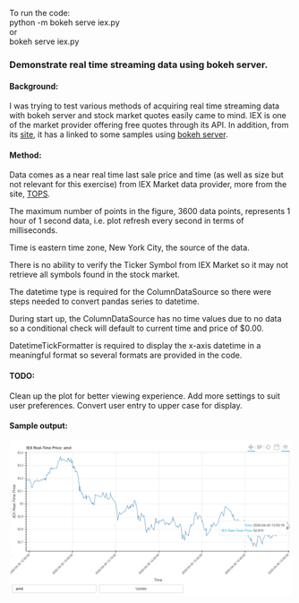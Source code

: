 
To run the code:  
python -m bokeh serve iex.py  
or  
bokeh serve iex.py  

### Demonstrate real time streaming data using bokeh server.

#### Background:  
I was trying to test various methods of acquiring real time streaming data with bokeh server and stock market quotes easily came to mind.  IEX is one of the market provider offering free quotes through its API.  In addition, from its [site](https://iextrading.com/developers/docs/#unofficial-libraries-and-integrations), it has a linked to some samples using [bokeh server](https://gist.github.com/zduey/66ed98cf3fc2b161df47c0c08954dc62).  

#### Method:
Data comes as a near real time last sale price and time (as well as size but not relevant for this exercise) from IEX Market data provider, more from the site, [TOPS](https://iextrading.com/trading/market-data/).  

The maximum number of points in the figure, 3600 data points, represents 1 hour of 1 second data, i.e. plot refresh every second in terms of milliseconds.

Time is eastern time zone, New York City, the source of the data.

There is no ability to verify the Ticker Symbol from IEX Market so it may not retrieve all symbols found in the stock market.

The datetime type is required for the ColumnDataSource so there were steps needed to convert pandas series to datetime.

During start up, the ColumnDataSource has no time values due to no data so a conditional check will default to current time and price of $0.00.

DatetimeTickFormatter is required to display the x-axis datetime in a meaningful format so several formats are provided in the code.

#### TODO:
Clean up the plot for better viewing experience.
Add more settings to suit user preferences.
Convert user entry to upper case for display.

#### Sample output:
![sample](./iexsample8.png)
